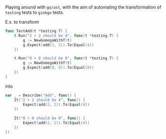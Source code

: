 Playing around with `go/ast`, with the aim of automating the transformation of `testing` tests to `ginkgo` tests.

E.x. to transform

```go
func TestAdd(t *testing.T) {
	t.Run("2 + 2 should be 4", func(t *testing.T) {
		g := NewGomegaWithT(t)
		g.Expect(add(2, 2)).To(Equal(4))
	})

	t.Run("0 + 0 should be 0", func(t *testing.T) {
		g := NewGomegaWithT(t)
		g.Expect(add(0, 0)).To(Equal(0))
	})
}
```
into

```go
var _ = Describe("Add", func() {
    It("2 + 2 should be 4", func() {
        Expect(add(2, 2)).To(Equal(4))
    })
    
    It("0 + 0 should be 0", func() {
        Expect(add(2, 2)).To(Equal(4))
    })
})
```
